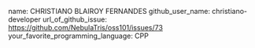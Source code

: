 name: CHRISTIANO BLAIROY FERNANDES
github_user_name: christiano-developer
url_of_github_issue: https://github.com/NebulaTris/oss101/issues/73
your_favorite_programming_language: CPP